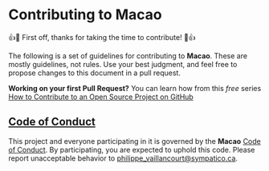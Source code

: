 # Contributing to Macao

👍🎉 First off, thanks for taking the time to contribute! 🎉👍

The following is a set of guidelines for contributing to **Macao**. These are mostly guidelines, not rules. Use your best judgment, and feel free to propose changes to this document in a pull request.

**Working on your first Pull Request?** You can learn how from this *free* series [How to Contribute to an Open Source Project on GitHub](https://egghead.io/series/how-to-contribute-to-an-open-source-project-on-github)

## [Code of Conduct](#code-of-conduct)

This project and everyone participating in it is governed by the **Macao** [Code of Conduct](code-of-conduct). By participating, you are expected to uphold this code. Please report unacceptable behavior to philippe_vaillancourt@sympatico.ca.